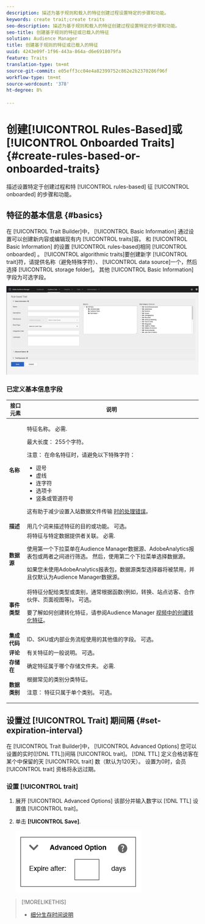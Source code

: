```yaml
---
description: 描述为基于规则和载入的特征创建过程设置特定的步骤和功能。
keywords: create trait;create traits
seo-description: 描述为基于规则和载入的特征创建过程设置特定的步骤和功能。
seo-title: 创建基于规则的特征或已载入的特征
solution: Audience Manager
title: 创建基于规则的特征或已载入的特征
uuid: 4243e09f-1f96-443a-864a-d6e6918079fa
feature: Traits
translation-type: tm+mt
source-git-commit: e05eff3cc04e4a82399752c862e2b2370286f96f
workflow-type: tm+mt
source-wordcount: '378'
ht-degree: 8%

---
```



# 创建[!UICONTROL Rules-Based]或 [!UICONTROL Onboarded Traits] {#create-rules-based-or-onboarded-traits}

描述设置特定于创建过程和特 [!UICONTROL rules-based] 征 [!UICONTROL onboarded] 的步骤和功能。

<!-- c_tb_rules_traits.xml -->

## 特征的基本信息 {#basics}

在 [!UICONTROL Trait Builder]中， [!UICONTROL Basic Information] 通过设置可以创建新内容或编辑现有内 [!UICONTROL traits]容。 和 [!UICONTROL Basic Information] 的设置 [!UICONTROL rules-based]相同 [!UICONTROL onboarded] 。 [!UICONTROL algorithmic traits]要创建新字 [!UICONTROL trait]符，请提供名称（避免特殊字符）、 [!UICONTROL data source]一个，然后选择 [!UICONTROL storage folder]。 其他 [!UICONTROL Basic Information] 字段为可选字段。

<!-- c_tb_basics.xml -->

![create-trait](assets/create-trait.png)

### 已定义基本信息字段

<table id="table_42AEC7A5B22346C5BB996D2D36C56229"> 
 <thead> 
  <tr> 
   <th colname="col1" class="entry"> 接口元素 </th> 
   <th colname="col2" class="entry"> 说明 </th> 
  </tr> 
 </thead>
 <tbody> 
  <tr> 
   <td colname="col1"> <b><span class="uicontrol">名称</span></b> </td> 
   <td colname="col2"> <p>特征名称。 必需. </p> <p>最大长度： 255个字符。 </p> <p> <p>注意： 在命名特征时，请避免以下特殊字符： 
      <ul id="ul_AB38A333F21A4AA9B5656CBA69BA65E3"> 
       <li id="li_0E5033B540BC41E799075845388E85A7">逗号 </li> 
       <li id="li_B1A6C3E3FB98473A91E4675EE09460F0">虚线 </li> 
       <li id="li_579302FE34B64FE0AE3C751012839229">连字符 </li> 
       <li id="li_44890F738CC64E449CC2545D701ECBC7">选项卡 </li> 
       <li id="li_C203837501A94342923C99A7DAD1ED61">竖条或管道符号 </li> 
      </ul> </p> </p> <p>这有助于减少设置入站数据文件传输 <a href="../../integration/sending-audience-data/batch-data-transfer-explained/inbound-file-contents.md"> 时的处理错误</a>。 </p> </td> 
  </tr> 
  <tr> 
   <td colname="col1"> <b><span class="uicontrol"> 描述</span></b> </td> 
   <td colname="col2"> 用几个词来描述特征的目的或功能。 可选。 </td> 
  </tr> 
  <tr> 
   <td colname="col1"> <b><span class="uicontrol"> 数据源</span></b> </td> 
   <td colname="col2"> 将特征与特定数据提供者关联。 必需. <p>使用第一个下拉菜单在Audience Manager数据源、AdobeAnalytics报表包或两者之间进行筛选。 然后，使用第二个下拉菜单选择数据源。</p><p> 如果您未使用AdobeAnalytics报表包，数据源类型选择器将被禁用，并且仅默认为Audience Manager数据源。</p>  </td> 
  </tr>
   <tr> 
   <td colname="col1"> <b><span class="uicontrol"> 事件类型</span></b> </td> 
   <td colname="col2"> 将特征分配给类型或类别，通常根据函数(例如，转换、站点访客、合作伙伴、页面视图等)。 可选。 <p> 要了解如何创建转化特征，请参阅Audience Manager <a href="https://docs.adobe.com/content/help/en/audience-manager-learn/tutorials/build-and-manage-audiences/traits-and-segments/creating-conversion-traits.html">视频中的创建转化特征</a>。 </p></td> 
  </tr> 
  <tr> 
   <td colname="col1"> <b><span class="uicontrol"> 集成代码</span></b> </td> 
   <td colname="col2"> ID、SKU或内部业务流程使用的其他值的字段。 可选。 </td> 
  </tr> 
  <tr> 
   <td colname="col1"> <b><span class="uicontrol"> 评论</span></b> </td> 
   <td colname="col2"> 有关特征的一般说明。 可选。 </td> 
  </tr> 
  <tr> 
   <td colname="col1"> <b><span class="uicontrol"> 存储在</span></b> </td> 
   <td colname="col2"> 确定特征属于哪个存储文件夹。 必需. </td> 
  </tr> 
  <tr> 
   <td colname="col1"> <b><span class="uicontrol"> 数据类别</span></b> </td> 
   <td colname="col2"> 根据常见的类别分类特征。 <p>注意：  特征只属于单个类别。 可选。 </p> </td> 
  </tr> 
 </tbody> 
</table>

## 设置过 [!UICONTROL Trait] 期间隔 {#set-expiration-interval}

在 [!UICONTROL Trait Builder]中， [!UICONTROL Advanced Options] 您可以设置的实时([!DNL TTL])间隔 [!UICONTROL trait]。 [!DNL TTL] 定义合格访客在某个中保留的天 [!UICONTROL trait] 数（默认为120天）。 设置为0时，会员 [!UICONTROL trait] 资格将永远过期。

<!-- t_tb_ttl.xml -->

### 设置 [!UICONTROL trait]

1. 展开 [!UICONTROL Advanced Options] 该部分并输入数字以 [!DNL TTL] 设置值 [!UICONTROL trait]。
1. 单击 **[!UICONTROL Save]**.

   ![](assets/TTL.png)

>[!MORELIKETHIS]
>
>* [细分生存时间说明](../../features/traits/segment-ttl-explained.md)

